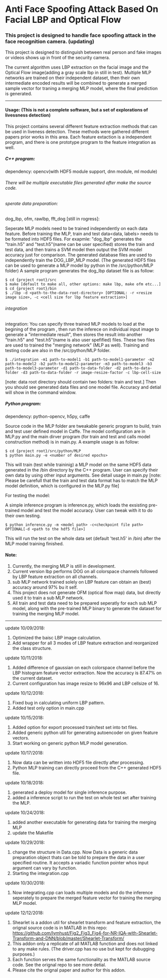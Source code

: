 # Anti Face Spoofing Attack Based On Facial LBP and Optical Flow

### This project is designed to handle face spoofing attack in the face recognition camera. (updating)

This project is designed to distinguish between real person and fake images or videos shows up in front of the security camera.

The current algorithm uses LBP extraction on the facial image and the Optical Flow image(adding a gray scale lbp in still in test). Multiple MLP networks are trained on their independent dataset, then their own intermediate encoded results will be  combined to generate a merged sample vector for traning a merging MLP model, where the final prediction is generated.  

--------------------------
#### Usage: (This is not a complete software, but a set of explorations of livessness detection)
This project contains several different feature extraction methods that can be used in liveness detection. These methods were gathered different papers prior works in this area. 
Each feature extaction is a independent program, and there is one prototype program to the feature integration as well. 

##### C++ program:
dependency: opencv(with HDF5 module support, dnn module, ml module)

###### There will be multiple executable files generated after make the source code.

###### sperate data preparation: 
dog_lbp, ofm, rawlbp, fft_dog [still in rogress]:

Seperate MLP models need to be trained independently on each data feature. Before training the MLP, train and test data<data, labels> needs to be formated into HDF5 files. 
For exapmle: "dog_lbp" generates the "train.h5" and "test.h5"(name can be user specified) stores the train and test data, and then trains a SVM model then output the SVM model accuracy just for comparison. The generated database files are used to independently train the DOG_LBP_MLP model.
(The generated HDF5 files can be used to generate a MLP model by python in the /src/python/MLP folder)
A sample program generates the dog_lbp dataset file is as follow:
```
$ cd {project root}/src
$ make [default to make all, other options: make lbp, make ofm etc...]
$ cd {project root}/bin    
$ ./lbp -d <path-to-the-data-root-directory> [OPTIONAL: -r <resize image size>, -c <cell size for lbp feature extraction>] 
```
###### integration
integration: You can specify three trained MLP models to load at the begining of the program , then run the inferece on individual input image to generate a "intermediate result", then stores the result into another "train.h5" and "test.h5"(name is also user spefified) files. These two files are used to trained the "merging network" (MLP as well). Training and testing code are also in the /src/python/MLP folder.
```
$ ./integration -m1 path-to-model1 -b1 path-to-model1-parameter -m2 path-to-model2 -b2 path-to-model2-parameter -m3 path-to-model3 -b3 path-to-model3-parameter -d1 path-to-data-folder -d2 path-to-data-folder -d3 path-to-data-folder -r image-resize-factor -c lbp-cell-size
```
[note: data root directory should contain two folders: train and test.]
Then you should see generated data files and one model file. Accuracy and detial will show in the command window. 

##### Python program:
dependency: python-opencv, h5py, caffe

Source code in the MLP folder are tweakable generic program to build, train and test user defined model in Caffe. The model configuration are in MLP.py and the main dirver program (for train and test and calls model construction method) is in main.py.
A example usage is as follow:
```
$ cd {project root}/src/python/MLP
$ python main.py -e <number of desired epochs> 
```
This will train (test while traininig) a MLP model on the same HDF5 data generated in the /bin directory by the C++ program. User can specify their own data by using other input arguments. See detail usage in main.py
[note: Please be carefull that the train and test data format has to match the MLP model definition, which is configured in the MLP.py file]

For testing the model:

A simple inference program is inference.py, which loads the exsisting pre-trained model and test the model accuracy. User can tweak with it to do their own testing. 
```
$ python inference.py -m <model path> -c<checkpoint file path> OPTIONAL[-d <path to the hdf5 file>]
```
This will run the test on the whole data set (default 'test.h5' in /bin) after the MLP model training finished.


#### Note:
  1. Currently, the merging MLP is still in development.
  2. Current version lbp performs DOG on all colorspace channels followed by LBP feature extraction on all channels.
  3. sub MLP network trained solely on LBP feature can obtain an (best) accuracy around 97% bu it self.
  4. This project does not generate OFM (optical flow map) data, but directly used it to train a sub MLP network.
  5. All train and test data need to be prepared seperatly for each sub MLP model, along with the pre-trained MLP binary to generate the dataset for training the merging MLP model. 

---------------------
update 10/09/2018:
  1. Optimized the baisc LBP image calculation.
  2. Add wrapper for all 3 modes of LBP feature extraction and reorganized the class structure.
  
update 10/11/2018:
  1. Added difference of gaussian on each colorspace channel before the LBP histogram feature vector extraction. Now the accuracy is 87.47% on the current dataset.
  2. Current configuration has image resize to 96x96 and LBP cellsize of 16.

update 10/12/2018:
  1. Fixed bug in calculating uniform LBP pattern.
  2. Added test only option in main.cpp
  
update 10/15/2018:
  1. Added option for export processed train/test set into txt files.
  2. Added generic python util for generating autoencoder on given feature vectors.
  3. Start working on generic python MLP model generation. 

update 10/17/2018:
  1. Now data can be written into HDF5 file directly after processing.
  2. Python MLP training can directly proceed from the C++ generated HDF5 file.

update 10/18/2018:
  1. generated a deploy model for single inference purpose. 
  2. added a inference script to run the test on whole test set after training the MLP.

update 10/24/2018:
  1. added another executable for generating data for training the merging MLP
  2. update the Makefile

update 10/29/2018:
  1. change the structure in Data.cpp. Now Data is a generic data preparation object thats can be told to prepare the data in a user specified routine. It accepts a variadic function pointer whos input argument can vary by function. 
  2. Starting the integration.cpp
  
update 10/30/2018:
  1. Now integrating.cpp can loads multiple models and do the inference seperately to prepare the merged feature vector for training the merging MLP model. 

update 12/12/2018:
  1. Shearlet is a addon util for shearlet transform and feature extraction, the orignal source code is in MATLAB in this repo:
      https://github.com/lymhust/Fig2_Fig3_Fig4-for-NR-IQA-with-Shearlet-Transform-and-DNN/blob/master/Shearlet-Transform/
  2. This addon only a replicate of all MATLAB function and does not linked to any make rules. (The driver.cpp has no use but kept for dubugging purposes.)
  3. Each function serves the same functionality as the MATLAB source code. See the orignal repo to see more detial.
  4. Please cite the orignal paper and author for this addon. 